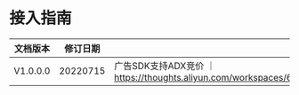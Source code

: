 # 接入指南

文档版本 | 修订日期| 修订说明 ｜ 对接文档
---|---|---
V1.0.0.0 | 20220715 | 广告SDK支持ADX竞价 ｜ https://thoughts.aliyun.com/workspaces/62d1212838a71f001a381c20/docs/62d1213235080b0001607796





